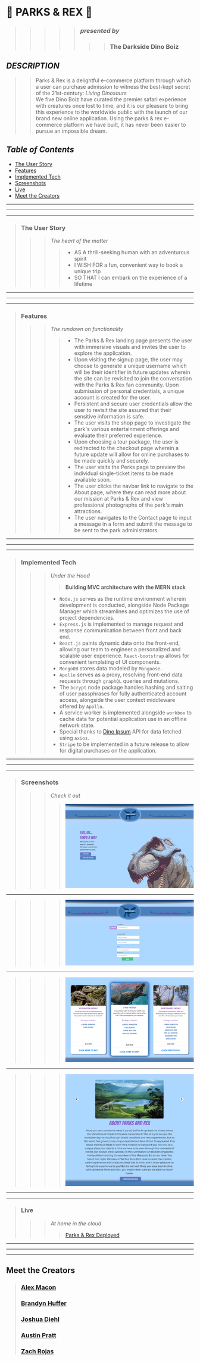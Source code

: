 #   🌴 PARKS & REX 🌴

>>>>> ###  *presented by*   <br />
>>>>>>> ###  **The Darkside Dino Boiz**  

## *DESCRIPTION* 

>> Parks & Rex is a delightful e-commerce platform through which a user can purchase admission to witness the best-kept secret of the 21st-century:  *Living Dinosaurs*  
>> We five Dino Boiz have curated the premier safari experience with creatures once lost to time, and it is our pleasure to bring this experience to the worldwide public with the launch of our brand new online application. 
>> Using the parks & rex e-commerce platform we have built, it has never been easier to pursue an impossible dream.

## *Table of Contents*  
- [The User Story](#the-user-story)
- [Features](#features)
- [Implemented Tech](#implemented-tech)
- [Screenshots](#screenshots)
- [Live](#live)  
- [Meet the Creators](#meet-the-creators)

___  
___
___
> ### **The User Story**
>>>  *The heart of the matter* <br>
>>>>  - AS A thrill-seeking human with an adventurous spirit  
>>>>  - I WISH FOR a fun, convenient way to book a unique trip  
>>>>  - SO THAT I can embark on the experience of a lifetime
___  
___
___  
> ### **Features**
>>>  *The rundown on functionality* <br>
>>>>  - The Parks & Rex landing page presents the user with immersive visuals and invites the user to explore the application.  
>>>>  - Upon visiting the signup page, the user may choose to generate a unique username which will be their identifier in future updates wherein the site can be revisited to join the conversation with the Parks & Rex fan community. Upon submission of personal credentials, a unique account is created for the user.  
>>>>  - Persistent and secure user credentials allow the user to revisit the site assured that their sensitive information is safe.  
>>>>  - The user visits the shop page to investigate the park's various entertainment offerings and evaluate their preferred experience.  
>>>>  - Upon choosing a tour package, the user is redirected to the checkout page wherein a future update will allow for online purchases to be made quickly and securely.  
>>>>  - The user visits the Perks page to preview the individual single-ticket items to be made available soon.   
>>>>  - The user clicks the navbar link to navigate to the About page, where they can read more about our mission at Parks & Rex and view professional photographs of the park's main attractions.  
>>>>  - The user navigates to the Contact page to input a message in a form and submit the message to be sent to the park administrators.  
___  
___
___  
> ### **Implemented Tech**
>>>  *Under the Hood* <br>
>>>>  **Building MVC architecture with the MERN stack**  
>>>  - `Node.js` serves as the runtime environment wherein development is conducted, alongside Node Package Manager which streamlines and optimizes the use of project dependencies.  
>>>  - `Express.js` is implemented to manage request and response communication between front and back end.  
>>>  - `React.js` paints dynamic data onto the front-end, allowing our team to engineer a personalized and scalable user experience.  `React-bootstrap` allows for convenient templating of UI components. 
>>>  - `MongoDB` stores data modeled by `Mongoose`.  
>>>  - `Apollo` serves as a proxy, resolving front-end data requests through `graphQL` queries and mutations.  
>>>  - The `bcrypt` node package handles hashing and salting of user passphrases for fully authenticated account access, alongside the user context middleware offered by `Apollo`.  
>>>  - A service worker is implemented alongside `workbox` to cache data for potential application use in an offline network state.  
>>>  - Special thanks to [Dino Ipsum](https://dinoipsum.com/) API for data fetched using `axios`.  
>>>  - `Stripe` to be implemented in a future release to allow for digital purchases on the application.  
___  
___
___  
> ### **Screenshots**
>>>  *Check it out* <br>
>>>>  ![Parks & Rex Landing Page](./client/public/README-imgs/landing-page.png)
___    
>>>>  ![Signup form](./client/public/README-imgs/signup.png) 
___
>>>>  ![Shop page displaying available packages](./client/public/README-imgs/shop.png)
___  
>>>>  ![About the park](./client/public/README-imgs/about.png)
___
___  
> ### **Live**
>>>  *At home in the cloud* <br>
>>>>  [Parks & Rex Deployed]()
___  
___
___  

## Meet the Creators

> ### [Alex Macon](https://github.com/alexdmacon)
> ### [Brandyn Huffer](https://github.com/brandynh)
> ### [Joshua Diehl](https://github.com/JaynewDee)
> ### [Austin Pratt](https://github.com/hargis32)
> ### [Zach Rojas](https://github.com/zachrojas)



